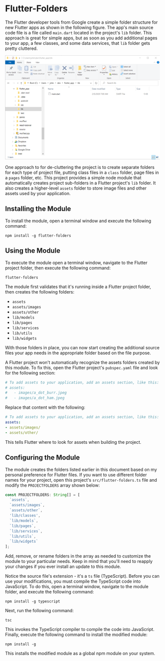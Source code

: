 # Flutter-Folders

The Flutter developer tools from Google create a simple folder structure for new Flutter apps as shown in the following figure. The app's main source code file is a file called `main.dart` located in the project's `lib` folder. This approach is great for simple apps, but as soon as you add additional pages to your app, a few classes, and some data services, that `lib` folder gets pretty cluttered.

![Flutter Project Folder](images/image-01.png)

One approach to for de-cluttering the project is to create separate folders for each type of project file, putting class files in a `class` folder, page files in a `pages` folder, etc. This project provides a simple node module that automatically creates project sub-folders in a Flutter project's `lib` folder. It also creates a higher-level `assets` folder to store image files and other assets used by your application.

## Installing the Module

To install the module, open a terminal window and execute the following command:

```shell
npm install -g flutter-folders
```

## Using the Module

To execute the module open a terminal window, navigate to the Flutter project folder, then execute the following command:

```shell
flutter-folders
```

The module first validates that it's running inside a Flutter project folder, then creates the following folders:

+ `assets`
+ `assets/images`
+ `assets/other`
+ `lib/models`
+ `lib/pages`
+ `lib/services`
+ `lib/utils`
+ `lib/widgets`

With those folders in place, you can now start creating the additional source files your app needs in the appropriate folder based on the file purpose.

A Flutter project won't automatically recognize the assets folders created by this module. To fix this, open the Flutter project's `pubspec.yaml` file and look for the following section:

```yaml
# To add assets to your application, add an assets section, like this:
# assets:
#   - images/a_dot_burr.jpeg
#   - images/a_dot_ham.jpeg
```

Replace that content with the following:

```yaml
# To add assets to your application, add an assets section, like this:
assets:
- assets/images/
- assets/other/
```

This tells Flutter where to look for assets when building the project. 

## Configuring the Module

The module creates the folders listed earlier in this document based on my personal preference for Flutter files. If you want to use different folder names for your project, open this project's `src/flutter-folders.ts` file and modify the `PROJECTFOLDERS` array shown below:

```typescript
const PROJECTFOLDERS: String[] = [
  `assets`,
  `assets/images`,
  `assets/other`,
  'lib/classes',
  `lib/models`,
  `lib/pages`,
  `lib/services`,
  `lib/utils`,
  `lib/widgets`
];
```

Add, remove, or rename folders in the array as needed to customize the module to your particular needs. Keep in mind that you'll need to reapply your changes if you ever install an update to this module.

Notice the source file's extension - it's a `ts` file (TypeScript). Before you can use your modifications, you must compile the TypeScript code into JavaScript. To do this, open a terminal window, navigate to the module folder, and execute the following command:

```shell
npm install -g typescript
```

Next, run the following command:

```shell
tsc
```

This invokes the TypeScript compiler to compile the code into JavaScript. Finally, execute the following command to install the modified module:

```shell
npm install -g
```

This installs the modified module as a  global npm module on your system.
